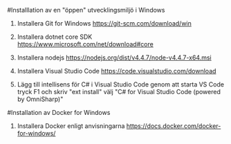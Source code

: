 #Installlation av en "öppen" utvecklingsmiljö i Windows
1. Installera Git for Windows
   https://git-scm.com/download/win

2. Installera dotnet core SDK
   https://www.microsoft.com/net/download#core

3. Installera nodejs
   https://nodejs.org/dist/v4.4.7/node-v4.4.7-x64.msi

4. Installera Visual Studio Code
   https://code.visualstudio.com/download

5. Lägg till intellisens för C# i Visual Studio Code genom att starta VS Code tryck F1 och skriv "ext install" välj "C# for Visual Studio Code (powered by OmniSharp)" 
   

#Installation av Docker for Windows
1. Installera Docker enligt anvisningarna
   https://docs.docker.com/docker-for-windows/